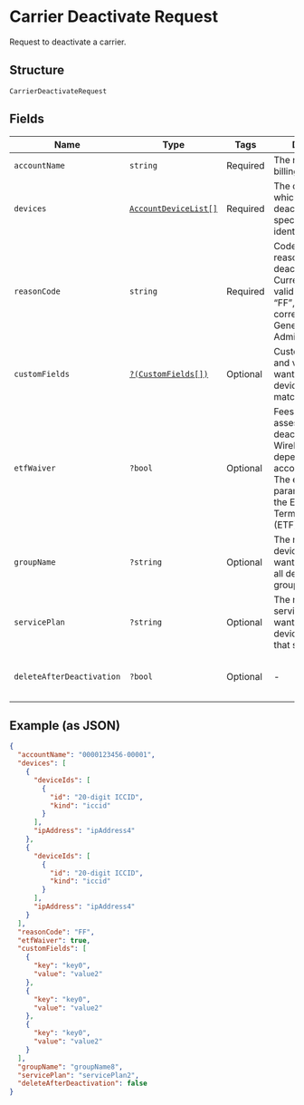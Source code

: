 
# Carrier Deactivate Request

Request to deactivate a carrier.

## Structure

`CarrierDeactivateRequest`

## Fields

| Name | Type | Tags | Description | Getter | Setter |
|  --- | --- | --- | --- | --- | --- |
| `accountName` | `string` | Required | The name of a billing account. | getAccountName(): string | setAccountName(string accountName): void |
| `devices` | [`AccountDeviceList[]`](../../doc/models/account-device-list.md) | Required | The devices for which you want to deactivate service, specified by device identifier. | getDevices(): array | setDevices(array devices): void |
| `reasonCode` | `string` | Required | Code identifying the reason for the deactivation. Currently the only valid reason code is “FF”, which corresponds to General Admin/Maintenance. | getReasonCode(): string | setReasonCode(string reasonCode): void |
| `customFields` | [`?(CustomFields[])`](../../doc/models/custom-fields.md) | Optional | Custom field names and values, if you want to only include devices that have matching values. | getCustomFields(): ?array | setCustomFields(?array customFields): void |
| `etfWaiver` | `?bool` | Optional | Fees may be assessed for deactivating Verizon Wireless devices, depending on the account contract. The etfWaiver parameter waives the Early Termination Fee (ETF), if applicable. | getEtfWaiver(): ?bool | setEtfWaiver(?bool etfWaiver): void |
| `groupName` | `?string` | Optional | The name of a device group, if you want to deactivate all devices in that group. | getGroupName(): ?string | setGroupName(?string groupName): void |
| `servicePlan` | `?string` | Optional | The name of a service plan, if you want to only include devices that have that service plan. | getServicePlan(): ?string | setServicePlan(?string servicePlan): void |
| `deleteAfterDeactivation` | `?bool` | Optional | - | getDeleteAfterDeactivation(): ?bool | setDeleteAfterDeactivation(?bool deleteAfterDeactivation): void |

## Example (as JSON)

```json
{
  "accountName": "0000123456-00001",
  "devices": [
    {
      "deviceIds": [
        {
          "id": "20-digit ICCID",
          "kind": "iccid"
        }
      ],
      "ipAddress": "ipAddress4"
    },
    {
      "deviceIds": [
        {
          "id": "20-digit ICCID",
          "kind": "iccid"
        }
      ],
      "ipAddress": "ipAddress4"
    }
  ],
  "reasonCode": "FF",
  "etfWaiver": true,
  "customFields": [
    {
      "key": "key0",
      "value": "value2"
    },
    {
      "key": "key0",
      "value": "value2"
    },
    {
      "key": "key0",
      "value": "value2"
    }
  ],
  "groupName": "groupName8",
  "servicePlan": "servicePlan2",
  "deleteAfterDeactivation": false
}
```

